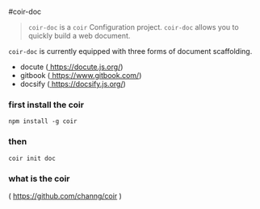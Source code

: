 #coir-doc
> `coir-doc` is a `coir` Configuration project. 
> `coir-doc` allows you to quickly build a web document.

`coir-doc` is currently equipped with three forms of document scaffolding.

* docute  (<a href="https://docute.js.org/"> https://docute.js.org/</a>)
* gitbook (<a href="https://www.gitbook.com/"> https://www.gitbook.com/</a>)
* docsify (<a href="https://docsify.js.org/"> https://docsify.js.org/</a>)

### first install the coir
```
npm install -g coir
```

### then
```
coir init doc
```

### what is the coir
( <a href="https://github.com/channg/coir">https://github.com/channg/coir</a> )